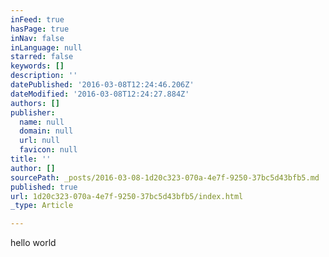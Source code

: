 ```yaml
---
inFeed: true
hasPage: true
inNav: false
inLanguage: null
starred: false
keywords: []
description: ''
datePublished: '2016-03-08T12:24:46.206Z'
dateModified: '2016-03-08T12:24:27.884Z'
authors: []
publisher:
  name: null
  domain: null
  url: null
  favicon: null
title: ''
author: []
sourcePath: _posts/2016-03-08-1d20c323-070a-4e7f-9250-37bc5d43bfb5.md
published: true
url: 1d20c323-070a-4e7f-9250-37bc5d43bfb5/index.html
_type: Article

---
```

hello world